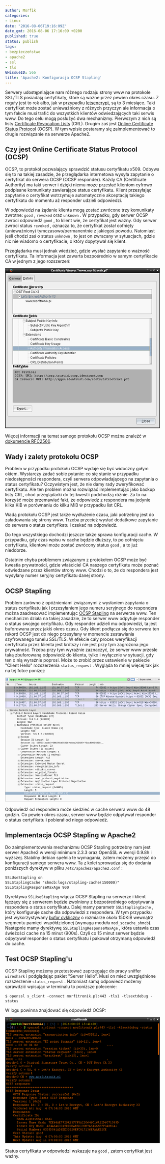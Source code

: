 ```yaml
---
author: Morfik
categories:
- Linux
date: "2016-08-06T19:16:09Z"
date_gmt: 2016-08-06 17:16:09 +0200
published: true
status: publish
tags:
- bezpieczeństwo
- apache2
- ssl
- tls
GHissueID: 566
title: 'Apache2: Konfiguracja OCSP Stapling'
---
```


Serwery udostępniające nam różnego rodzaju strony www na protokole SSL/TLS posiadają certyfikaty,
które są ważne przez pewien okres czasu. Z reguły jest to rok albo, jak w przypadku
[letsencrypt](/post/certyfikat-letsencrypt-dla-bloga-certbot/), są to 3 miesiące.
Taki certyfikat może zostać unieważniony z różnych przyczyn ale informacja o tym fakcie musi trafić
do wszystkich klientów odwiedzających taki serwis www. Do tego celu mogą posłużyć dwa mechanizmy.
Pierwszym z nich są listy [Certificate Revocation
Lists](https://pl.wikipedia.org/wiki/Lista_uniewa%C5%BCnionych_certyfikat%C3%B3w) (CRL). Drugim zaś
jest [Online Certificate Status
Protocol](https://pl.wikipedia.org/wiki/Online_Certificate_Status_Protocol) (OCSP). W tym wpisie
postaramy się zaimplementować to drugie rozwiązanie na serwerze Apache2.

<!--more-->
## Czy jest Online Certificate Status Protocol (OCSP)

OCSP, to protokół pozwalający sprawdzić statusu certyfikatu x509. Odbywa się to na takiej zasadzie,
że przeglądarka internetowa wysyła zapytanie o certyfikat do serwera OCSP (OCSP responder). Każdy
CA (Certificate Authority) ma taki serwer i dzięki niemu może przesłać klientom cyfrowo podpisane
komunikaty zawierające status certyfikatu. Klient przesyłając zapytanie o certyfikat wstrzymuje
automatycznie akceptację takiego certyfikatu do momentu aż responder udzieli odpowiedzi.

W odpowiedzi na żądanie klienta mogą zostać zwrócone trzy komunikaty zwrotne: `good` , `revoked`
oraz `unknown` . W przypadku, gdy serwer OCSP zwróci odpowiedź `good` , to klient wie, że certyfikat
jest ważny. Gdy serwer zwróci status `revoked` , oznacza to, że certyfikat został cofnięty
(unieważniony) tymczasowo/permanentnie z jakiegoś powodu. Natomiast jeśli chodzi zaś o status
`unknown` , to jest on zwracany w sytuacjach, gdzie nic nie wiadomo o certyfikacie, o który
dopytywał się klient.

Przeglądarka musi jednak wiedzieć, gdzie wysłać zapytanie o ważność certyfikatu. Ta informacja jest
zawarta bezpośrednio w samym certyfikacie CA w jednym z jego rozszerzeń:

![](/img/2016/08/1.ocsp-adres-responder-przegladarka.png#big)

Więcej informacji na temat samego protokołu OCSP można znaleźć w [dokumencie
RFC2560](https://tools.ietf.org/html/rfc2560).

## Wady i zalety protokołu OCSP

Problem w przypadku protokołu OCSP wydaje się być widoczny gołym okiem. Wystarczy zadać sobie
pytanie: co się stanie w przypadku niedostępności respondera, czyli serwera odpowiadającego na
zapytania o status certyfikatu? Oczywistym jest, że nie damy rady zweryfikować certyfikatu. Ale ten
problem można rozwiązać implementując jako backup listy CRL, choć przeglądarki do tej kwestii
podchodzą różnie. Za to na korzyść może przemawiać fakt, że odpowiedź z respondera ma jedynie kilka
KiB w porównaniu do kilku MiB w przypadku list CRL.

Wadą protokołu OCSP jest także wydłużenie czasu, jaki potrzebny jest do załadowania się strony www.
Trzeba przecież wysłać dodatkowe zapytanie do serwera o status certyfikatu i czekać na odpowiedź.

Do tego wszystkiego dochodzi jeszcze także sprawa konfiguracji cache. W przypadku, gdy czas wpisu w
cache będzie dłuższy, to po cofnięciu certyfikatu, klientowi może zostać zwrócony status `good` , a
to już niedobrze.

Ostatnim chyba problemem związanym z protokołem OCSP może być kwestia prywatności, gdzie właściciel
CA naszego certyfikatu może poznać odwiedzane przez klientów strony www. Chodzi o to, że do
respondera jest wysyłany numer seryjny certyfikatu danej strony.

## OCSP Stapling

Problem zarówno z opóźnieniami związanymi z wysłaniem zapytania o status certyfikatu jak i
przesyłaniem jego numeru seryjnego do respondera można zaadresować implementując [OCSP
Stapling](https://raymii.org/s/tutorials/OCSP_Stapling_on_Apache2.html) na serwerze www. Ten
mechanizm działa na takiej zasadzie, że to serwer www odpytuje responder o status swojego
certyfikatu. Gdy responder udzieli mu odpowiedzi, ta jest buforowana przez jakiś okres czasu. Gdy
klient podłącza się do serwera ten rekord OCSP jest do niego przesyłany w momencie zestawiania
szyfrowanego tunelu SSL/TLS. W efekcie cały proces weryfikacji certyfikatu przez klienta jest
krótszy i nie jest przy tym zagrożona jego prywatność. Trzeba przy tym wyraźnie zaznaczyć, że
serwer www prześle taką zbuforowaną odpowiedź do klienta, tylko i wyłącznie w sytuacji, gdy ten o
nią wyraźnie poprosi. Może to zrobić przez ustawienie w pakiecie "Client Hello" rozszerzenia
`status_request` . Wygląda to mniej więcej tak jak na tej fotce poniżej:

![](/img/2016/08/2.ocsp-status-request-wireshark-klient.png#huge)

Odpowiedź od respondera może siedzieć w cache serwera www do 48 godzin. Co pewien okres czasu,
serwer www będzie odpytywał responder o status certyfikatu i pobierał od niego odpowiedź.

## Implementacja OCSP Stapling w Apache2

Do zaimplementowania mechanizmu OCSP Stapling potrzebny nam jest serwer Apache2 w wersji minimum
2.3.3 oraz OpenSSL w wersji 0.9.8h i wyższej. Stabilny debian spełnia te wymagania, zatem możemy
przejść do konfiguracji samego serwera www. Ta z kolei sprowadza się do dodania poniższych dyrektyw
w pliku `/etc/apache2/apache2.conf` :

    SSLUseStapling on
    SSLStaplingCache "shmcb:logs/stapling-cache(150000)"
    SSLStaplingResponseMaxAge 900

Dyrektywa `SSLUseStapling` włącza OCSP Stapling na serwerze i klient łączący się z serwerem będzie
zwolniony z bezpośredniego odpytywania respondera o status certyfikatu. Dalej mamy parametr
`SSLStaplingCache` , który konfiguruje cache dla odpowiedzi z respondera. W tym przypadku jest
wykorzystywany [bufor cykliczny](https://pl.wikipedia.org/wiki/Bufor_cykliczny) o rozmiarze około
150KiB wewnątrz segmentu pamięci współdzielonej (wymaga modułu `mod_socache_shmcb`). Następnie mamy
dyrektywę `SSLStaplingResponseMaxAge` , która ustawia czas świeżości cache na 15 minut (900s). Czyli
co 15 minut serwer będzie odpytywał responder o status certyfikatu i pakował otrzymaną odpowiedź do
cache.

## Test OCSP Stapling'u

OCSP Stapling możemy przetestować zaprzęgając do pracy sniffer `wireshark` i podglądając pakiet
"Server Hello". Musi on mieć uwzględnione rozszerzenie `status_request` . Natomiast samą odpowiedź
możemy sprawdzić wpisując w terminalu to poniższe polecenie:

    $ openssl s_client -connect morfitronik.pl:443 -tls1 -tlsextdebug -status

W logu powinna znajdować się odpowiedź OCSP:

![](/img/2016/08/3.ocsp-stapling-test-server-responder.png#huge)

Status certyfikatu w odpowiedzi wskazuje na `good` , zatem certyfikat jest ważny.

